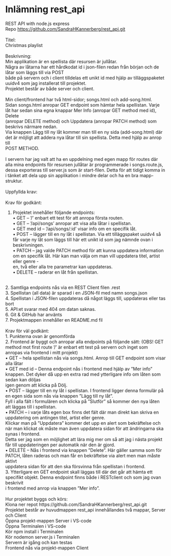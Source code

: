 # Inlämning rest_api<br>
REST API with node.js express<br>
Repo https://github.com/SandraHKannerberg/rest_api.git<br> 
<br>
Titel:<br> 
Christmas playlist<br>
<br>
Beskrivning:<br>
Min applikation är en spellista där resursen är jullåtar.<br> 
Några av låtarna har ett hårdkodat id i json-filen redan från början och de låtar som läggs till via POST<br> 
både på servern och i client tilldelas ett unikt id med hjälp av tilläggspaketet uuidv4 som jag installerat till projektet.<br>
Projektet består av både server och client.<br>
<br>
Min client/frontend har två html-sidor; songs.html och add-song.html.<br>
Sidan songs.html anropar GET endpoint som hämtar hela spellistan. Varje låt har sedan sina egna knappar Mer Info (anropar GET method med id), Delete<br>
(anropar DELETE method) och Uppdatera (anropar PATCH method) som beskrivs närmare nedan.<br>
Via knappen Lägg till ny låt kommer man till en ny sida (add-song.html) där det är möjligt att addera nya låtar till sin spellista. Detta med hjälp av anrop till<br> POST METHOD.<br>
<br>
I servern har jag valt att ha en uppdelning med egen mapp för routes där alla mina endpoints för resursen jullåtar är programmerade i songs.route.js,<br> 
dessa exporteras till server.js som är start-filen. Detta för att tidigt komma in i tänket att dela upp sin applikation i mindre delar och ha en bra mapp-struktur.<br>
<br>
Uppfyllda krav:<br>
<br>
Krav för godkänt:<br>
1.	Projektet innehåller följande endpoints:<br>
•	GET – ’/’ enbart ett test för att anropa första routen.<br>
•	GET – ’/api/songs’ anropar att visa alla låtar i spellistan.<br>
•	GET med id – ’/api/songs/:id’ visar info om en specifik låt.<br>
•	POST – lägger till en ny låt i spellistan. Via ett tilläggspaket uuidv4 så får varje ny låt som läggs till här ett unikt id som jag nämnde ovan i beskrivningen.<br>
•	PATCH – jag valde PATCH method för att kunna uppdatera information om en specifik låt. Här kan man välja om man vill uppdatera titel, artist eller genre -<br> 
en, två eller alla tre parametrar kan uppdateras.<br>
•	DELETE – raderar en låt från spellistan.<br>
<br>
2.	Samtliga endpoints nås via en REST Client filen .rest<br>
3.	Spellistan (all data) är sparad i en JSON-fil med namn songs.json<br>
4.	Spellistan i JSON-filen uppdateras då något läggs till, uppdateras eller tas bort<br>
5.	API:et svarar med 404 om datan saknas.<br>
6.	Git & GitHub har använts<br>
7.	Projektmappen innehåller en README.md fil<br>
<br>
Krav för väl godkänt:<br>
1.	Punkterna ovan är genomförda<br>
2.	Frontend är byggt och anropar alla endpoints på följande sätt: (OBS! GET method mot first route ’/’ är enbart ett test på servern och inget som anropas via frontend i mitt projekt)<br>
•	GET – hela spellistan nås via songs.html. Anrop till GET endpoint som visar alla låtar<br>
•	GET med id – Denna endpoint nås i frontend med hjälp av ”Mer info” knappen. Det dyker då upp en extra rad med ytterligare info om låten som sedan kan döljas<br> 
igen genom att klicka på Dölj.<br>
•	POST – lägger till en ny låt i spellistan. I frontend ligger denna formulär på en egen sida som nås via knappen ”Lägg till ny låt”.<br> 
Fyll i alla fält i formulären och klicka på ”Slutför” så kommer den nya låten att läggas till i spellistan.<br>
•	PATCH – i varje låts egen box finns det fält där man direkt kan skriva en uppdatering om antingen titel, artist eller genre.<br>
Klickar man på ”Uppdatera” kommer det upp en alert som bekräftelse och när man klickat ok måste man även uppdatera sidan för att ändringarna ska synas i frontend.<br> Detta ser jag som en möjlighet att lära mig mer om så att jag i nästa projekt får till uppdateringen per automatik när den är gjord.<br>
•	DELETE – Nås i frontend via knappen ”Delete”. Här gäller samma som för PATCH, låten raderas och man får en bekräftelse via alert men man måste aktivt<br> 
uppdatera sidan för att den ska försvinna från spellistan i frontend.<br>
3.	Ytterligare en GET endpoint skall läggas till där det går att hämta ett specifikt objekt. Denna endpoint finns både i RESTclient och som jag ovan beskrivit<br> 
i frontend med anrop via knappen ”Mer info”.<br>
<br>
Hur projektet byggs och körs:<br>
Klona ner repot https://github.com/SandraHKannerberg/rest_api.git<br>
Projektet består av huvudmappen rest_api innehållandes två mappar, Server och Client<br>
Öppna projekt-mappen Server i VS-code<br>
Öppna Terminalen i VS-code<br>
Kör npm install i Terminalen<br>
Kör nodemon server.js i Terminalen<br>
Servern är igång och kan testas<br>
Frontend nås via projekt-mappen Client<br>
